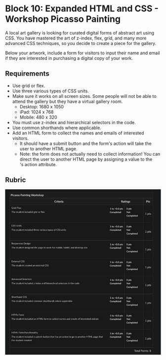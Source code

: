 # Block 10: Expanded HTML and CSS - Workshop Picasso Painting 

A local art gallery is looking for curated digital forms of abstract art using CSS. You have mastered the art of z-index, flex, grid, and many more advanced CSS techniques, so you decide to create a piece for the gallery.

Below your artwork, include a form for visitors to input their name and email if they are interested in purchasing a digital copy of your work. 

## Requirements
* Use grid or flex.
* Use three various types of CSS units.
* Make sure it works on all screen sizes. Some people will not be able to attend the gallery but they have a virtual gallery room.
    - Desktop: 1680 x 1050
    - iPad: 1024 x 768
    - Mobile: 480 x 320
* You must use z-index and hierarchical selectors in the code.
* Use common shorthands where applicable.
* Add an HTML form to collect the names and emails of interested visitors. 
    - It should have a submit button and the form's action will take the user to another HTML page.
    - Note: the form does not actually need to collect information! You can direct the user to another HTML page by assigning a value to the <form>'s action attribute.

## Rubric
![rubric](./block10_rubric.png)